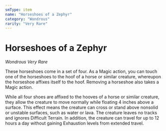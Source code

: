 ```yaml
---
smType: item
name: "Horseshoes of a Zephyr"
category: "Wondrous"
rarity: "Very Rare"
---
```


# Horseshoes of a Zephyr
*Wondrous Very Rare*

These horseshoes come in a set of four. As a Magic action, you can touch one of the horseshoes to the hoof of a horse or similar creature, whereupon the horseshoe affixes itself to the hoof. Removing a horseshoe also takes a Magic action.

While all four shoes are affixed to the hooves of a horse or similar creature, they allow the creature to move normally while floating 4 inches above a surface. This effect means the creature can cross or stand above nonsolid or unstable surfaces, such as water or lava. The creature leaves no tracks and ignores Difficult Terrain. In addition, the creature can travel for up to 12 hours a day without gaining Exhaustion levels from extended travel.
